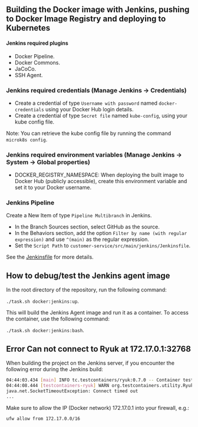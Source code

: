 ## Building the Docker image with Jenkins, pushing to Docker Image Registry and deploying to Kubernetes

#### Jenkins required plugins

- Docker Pipeline.
- Docker Commons.
- JaCoCo.
- SSH Agent.

### Jenkins required credentials (Manage Jenkins -> Credentials)

- Create a credential of type `Username with password` named `docker-credentials` using your Docker Hub login details.
- Create a credential of type `Secret file` named `kube-config`, using your kube config file.

Note: You can retrieve the kube config file by running the command `microk8s config`.

### Jenkins required environment variables (Manage Jenkins -> System -> Global properties)

- DOCKER_REGISTRY_NAMESPACE:  When deploying the built image to Docker Hub (publicly accessible), create this environment variable and set it to your Docker username.

### Jenkins Pipeline

Create a New Item of type `Pipeline Multibranch` in Jenkins.

- In the Branch Sources section, select GitHub as the source.
- In the Behaviors section, add the option `Filter by name (with regular expression)` and use `^(main)` as the regular expression.
- Set the `Script Path` to `customer-service/src/main/jenkins/Jenkinsfile`.

See the [Jenkinsfile](./Jenkinsfile) for more details.

## How to debug/test the Jenkins agent image

In the root directory of the repository, run the following command:

`./task.sh docker:jenkins:up`.

This will build the Jenkins Agent image and run it as a container. To access the container, use the following command:

`./task.sh docker:jenkins:bash`.

## Error Can not connect to Ryuk at 172.17.0.1:32768

When building the project on the Jenkins server, if you encounter the following error during the Jenkins build:

```bash
04:44:03.434 [main] INFO tc.testcontainers/ryuk:0.7.0 -- Container testcontainers/ryuk:0.7.0 started in PT0.718419967S
04:44:08.444 [testcontainers-ryuk] WARN org.testcontainers.utility.RyukResourceReaper -- Can not connect to Ryuk at 172.17.0.1:32768
java.net.SocketTimeoutException: Connect timed out
...
```

Make sure to allow the IP (Docker network) 172.17.0.1 into your firewall, e.g.:

`ufw allow from 172.17.0.0/16`
